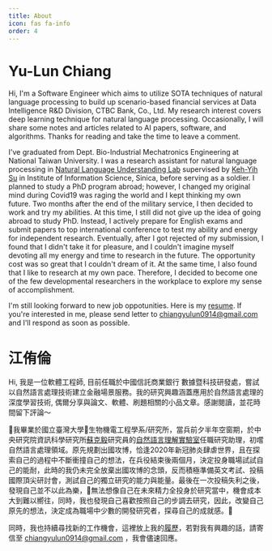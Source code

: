 ```yaml
---
title: About
icon: fas fa-info
order: 4
---
```


<h1><b>Yu-Lun Chiang</b></h1>

Hi, I'm a Software Engineer which aims to utilize SOTA techniques of natural language processing to build up scenario-based financial services at Data Intelligence R&D Division, CTBC Bank, Co., Ltd. My research interest covers deep learning technique for natural language processing. Occasionally, I will share some notes and articles related to AI papers, software, and algorithms. Thanks for reading and take the time to leave a comment.

I've graduated from Dept. Bio-Industrial Mechatronics Engineering at National Taiwan University. I was a research assistant for natural language processing in [Natural Language Understanding Lab](http://nlul.iis.sinica.edu.tw) supervised by [Keh-Yih Su](https://homepage.iis.sinica.edu.tw/pages/kysu/index_zh.html) in Institute of Information Science, Sinica, before serving as a soldier. I planned to study a PhD program abroad; however, I changed my original mind during Covid19 was raging the world and I kept thinking my own future. Two months after the end of the military service, I then decided to work and try my abilities. At this time, I still did not give up the idea of going abroad to study PhD. Instead, I actively prepare for English exams and submit papers to top international conference to test my ability and energy for independent research. Eventually, after I got rejected of my submission, I found that I didn't take it for pleasure, and I couldn't imagine myself devoting all my energy and time to research in the future. The opportunity cost was so great that I couldn't dream of it. At the same time, I also found that I like to research at my own pace. Therefore, I decided to become one of the few developmental researchers in the workplace to explore my sense of accomplishment.

I'm still looking forward to new job oppotunities. Here is my [resume](https://allenyummy.github.io/resume/cv.pdf). If you're interested in me, please send letter to chiangyulun0914@gmail.com and I'll respond as soon as possible.


<h1><b>江侑倫</b></h1>

Hi, 我是一位軟體工程師, 目前任職於中國信託商業銀行 數據暨科技研發處，嘗試以自然語言處理技術建立金融場景服務。我的研究興趣涵蓋應用於自然語言處理的深度學習技術, 偶爾分享與論文、軟體、刷題相關的小品文章。感謝閱讀，並花時間留下評論～

我畢業於國立臺灣大學生物機電工程學系/研究所，當兵前夕半年空窗期，於中央研究院資訊科學研究所[蘇克毅](https://homepage.iis.sinica.edu.tw/pages/kysu/index_zh.html)研究員的[自然語言理解實驗室](http://nlul.iis.sinica.edu.tw)任職研究助理，初嚐自然語言處理領域。原先規劃出國攻博，恰逢2020年新冠肺炎肆虐世界，且在探索自己的過程中不斷衝撞自己的想法，在兵役結束後兩個月，決定投身職場試試自己的能耐，此時的我仍未完全放棄出國攻博的念頭，反而積極準備英文考試、投稿國際頂尖研討會，測試自己的獨立研究的能力與能量。最後在一次投稿失利之後，發現自己並不以此為樂，無法想像自己在未來精力全投身於研究當中，機會成本大到難以嚮往，同時，我也發現自己喜歡按照自己的步調去研究，因此，改變自己原先的想法，決定成為職場中少數的開發研究者，探尋自己的成就感。

同時，我也持續尋找新的工作機會，這裡放上我的[履歷](https://allenyummy.github.io/resume/cv.pdf)，若對我有興趣的話，請寄信至 chiangyulun0914@gmail.com ，我會儘速回應。